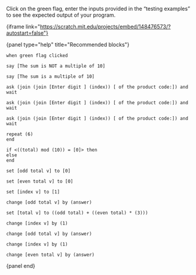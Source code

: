 Click on the green flag, enter the inputs provided in the “testing examples” to see the expected output of your program.

{iframe link="https://scratch.mit.edu/projects/embed/148476573/?autostart=false"}

{panel type="help" title="Recommended blocks"}

<pre><code class="scratch:split:random">when green flag clicked
</code></pre>

<pre><code class="scratch:split:random">say [The sum is NOT a multiple of 10]

say [The sum is a multiple of 10]
</code></pre>

<pre><code class="scratch:split:random">ask (join (join [Enter digit ] (index)) [ of the product code:]) and wait

ask (join (join [Enter digit ] (index)) [ of the product code:]) and wait

ask (join (join [Enter digit ] (index)) [ of the product code:]) and wait
</code></pre>

<pre><code class="scratch:split:random">repeat (6)
end

if &lt;((total) mod (10)) = [0]&gt; then
else
end
</code></pre>

<pre><code class="scratch:split:random">set [odd total v] to [0]

set [even total v] to [0]

set [index v] to [1]

change [odd total v] by (answer)

set [total v] to ((odd total) + ((even total) * (3)))

change [index v] by (1)

change [odd total v] by (answer)

change [index v] by (1)

change [even total v] by (answer)
</code></pre>

{panel end}
